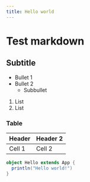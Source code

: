 ```yaml
---
title: Hello world
---
```




# Test markdown
## Subtitle

* Bullet 1
* Bullet 2
  * Subbullet

1. List
2. List
  

### Table

Header | Header 2
-------|---------
Cell 1 | Cell 2


```scala
object Hello extends App {
  println("Hello world!")
}
```
